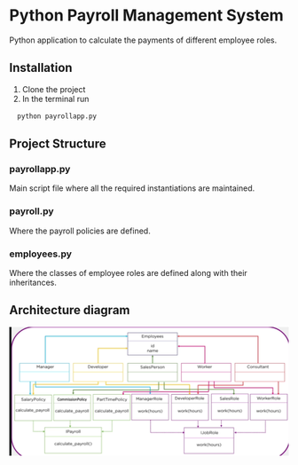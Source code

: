 
# Python Payroll Management System

Python application to calculate the payments of different employee roles. 


## Installation

1. Clone the project
2. In the terminal run
```bash
  python payrollapp.py
```

## Project Structure

### payrollapp.py
Main script file where all the required instantiations are maintained. 

### payroll.py
Where the payroll policies are defined. 

### employees.py
Where the classes of employee roles are defined along with their inheritances. 

## Architecture diagram

![Final architecture](final_architecture.png)


